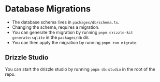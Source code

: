 # Database Migrations

- The database schema lives in `packages/db/schema.ts`.
- Changing the schema, requires a migration.
- You can generate the migration by running `pnpm drizzle-kit generate:sqlite` in the `packages/db` dir.
- You can then apply the migration by running `pnpm run migrate`.


## Drizzle Studio

You can start the drizzle studio by running `pnpm db:studio` in the root of the repo.
